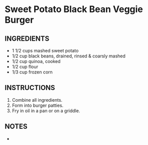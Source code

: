 # Sweet Potato Black Bean Veggie Burger
## INGREDIENTS
- 1 1/2 cups mashed sweet potato
- 1/2 cup black beans, drained, rinsed & coarsly mashed
- 1/2 cup quinoa, cooked
- 1/2 cup flour
- 1/3 cup frozen corn

## INSTRUCTIONS

1.  Combine all ingredients.
2.  Form into burger patties.
3.  Fry in oil in a pan or on a griddle.

## NOTES

-  